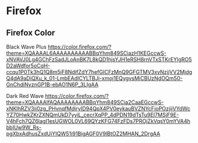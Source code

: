 # Firefox

## Firefox Color

Black Wave Plus
<https://color.firefox.com/?theme=XQAAAAL6AAAAAAAAAABBqYhm849SCiazH1KEGccwS-xNVAVJ0Lg4GChFzSadJLoAnBK7L8kQD1hjsYJH1eRSH8rnVTxSTKrEYlgRO5D2aWdfor5oCqH-ccqu1P0Tk3hQ1Q8m5jF8NdifZdY7hefGICFzMnQ9GFGTMV3xvNzjjVV2MjdgQ4dA9aDiQXu_k_01-LmbEAdICYLTBJj-xmoj1EQygvsMiCBUzNdOQm50-GnChdiNyznGP1B-ebAO1N6P_3LIgAA>

Dark Red Wave
<https://color.firefox.com/?theme=XQAAAAIfAQAAAAAAAABBqYhm849SCia2CaaEGccwS-xNKlhRZV3ii0zg_PHvnqfMdjryID94QpX4PV0eykauBVZNYcFioPOzjijVYdWcYZ70HwkZKrZXNQmUkD7yyiL_cecrXqPP_4dPDN19dTsTu9EI7MSjF9E-V4hFch7QZ6lagI1esUGWOL0VL69QYzKFG74FzFDs7PROjZkVqsY0mYVA4hbbIUw9W_Rs-pgXbxAdhusZxdUiYIQW51i91BigAGF0V9lBtOZ2MHAN_2DrgAA>
